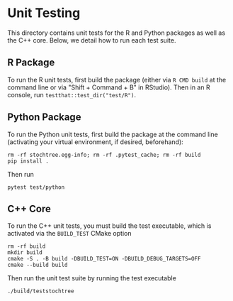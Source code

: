 # Unit Testing

This directory contains unit tests for the R and Python packages as well as the C++ core. Below, we detail how to run each test suite.

## R Package

To run the R unit tests, first build the package (either via `R CMD build` at the command line or via "Shift + Command + B" in RStudio).
Then in an R console, run `testthat::test_dir("test/R")`.

## Python Package

To run the Python unit tests, first build the package at the command line (activating your virtual environment, if desired, beforehand):

```{bash}
rm -rf stochtree.egg-info; rm -rf .pytest_cache; rm -rf build
pip install . 
```

Then run 

```{bash}
pytest test/python
```

## C++ Core

To run the C++ unit tests, you must build the test executable, which is activated via the `BUILD_TEST` CMake option

```{bash}
rm -rf build                                                 
mkdir build
cmake -S . -B build -DBUILD_TEST=ON -DBUILD_DEBUG_TARGETS=OFF
cmake --build build
```

Then run the unit test suite by running the test executable

```{bash}
./build/teststochtree
```
